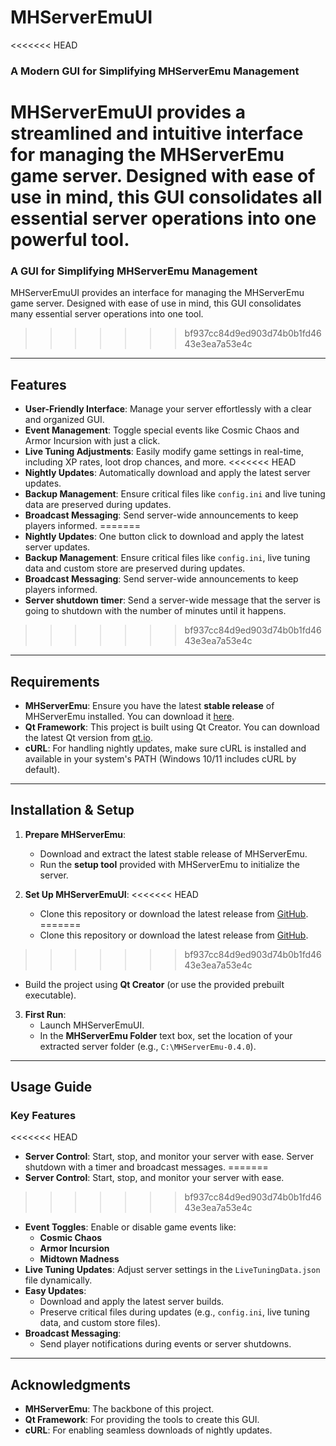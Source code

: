 # **MHServerEmuUI**

<<<<<<< HEAD
### **A Modern GUI for Simplifying MHServerEmu Management**

MHServerEmuUI provides a streamlined and intuitive interface for managing the MHServerEmu game server. Designed with ease of use in mind, this GUI consolidates all essential server operations into one powerful tool.
=======
### **A GUI for Simplifying MHServerEmu Management**

MHServerEmuUI provides an interface for managing the MHServerEmu game server. Designed with ease of use in mind, this GUI consolidates many essential server operations into one tool.
>>>>>>> bf937cc84d9ed903d74b0b1fd4643e3ea7a53e4c

---

## **Features**
- **User-Friendly Interface**: Manage your server effortlessly with a clear and organized GUI.
- **Event Management**: Toggle special events like Cosmic Chaos and Armor Incursion with just a click.
- **Live Tuning Adjustments**: Easily modify game settings in real-time, including XP rates, loot drop chances, and more.
<<<<<<< HEAD
- **Nightly Updates**: Automatically download and apply the latest server updates.
- **Backup Management**: Ensure critical files like `config.ini` and live tuning data are preserved during updates.
- **Broadcast Messaging**: Send server-wide announcements to keep players informed.
=======
- **Nightly Updates**: One button click to download and apply the latest server updates.
- **Backup Management**: Ensure critical files like `config.ini`, live tuning data and custom store are preserved during updates.
- **Broadcast Messaging**: Send server-wide announcements to keep players informed.
- **Server shutdown timer**: Send a server-wide message that the server is going to shutdown with the number of minutes until it happens.
>>>>>>> bf937cc84d9ed903d74b0b1fd4643e3ea7a53e4c

---

## **Requirements**
- **MHServerEmu**: Ensure you have the latest **stable release** of MHServerEmu installed. You can download it [here](https://github.com/Crypto137/MHServerEmu).
- **Qt Framework**: This project is built using Qt Creator. You can download the latest Qt version from [qt.io](https://www.qt.io/).
- **cURL**: For handling nightly updates, make sure cURL is installed and available in your system's PATH (Windows 10/11 includes cURL by default).

---

## **Installation & Setup**
1. **Prepare MHServerEmu**:
   - Download and extract the latest stable release of MHServerEmu.
   - Run the **setup tool** provided with MHServerEmu to initialize the server.

2. **Set Up MHServerEmuUI**:
<<<<<<< HEAD
   - Clone this repository or download the latest release from [GitHub](https://github.com/Pyrox37/MHServerEmuUI).
=======
   - Clone this repository or download the latest release from [GitHub](https://github.com/Pyrox37/MHServerEmuUI/releases).
>>>>>>> bf937cc84d9ed903d74b0b1fd4643e3ea7a53e4c
   - Build the project using **Qt Creator** (or use the provided prebuilt executable).

3. **First Run**:
   - Launch MHServerEmuUI.
   - In the **MHServerEmu Folder** text box, set the location of your extracted server folder (e.g., `C:\MHServerEmu-0.4.0`).

---

## **Usage Guide**
### **Key Features**
<<<<<<< HEAD
- **Server Control**: Start, stop, and monitor your server with ease. Server shutdown with a timer and broadcast messages.
=======
- **Server Control**: Start, stop, and monitor your server with ease.
>>>>>>> bf937cc84d9ed903d74b0b1fd4643e3ea7a53e4c
- **Event Toggles**: Enable or disable game events like:
  - **Cosmic Chaos**
  - **Armor Incursion**
  - **Midtown Madness**
- **Live Tuning Updates**: Adjust server settings in the `LiveTuningData.json` file dynamically.
- **Easy Updates**:
  - Download and apply the latest server builds.
  - Preserve critical files during updates (e.g., `config.ini`, live tuning data, and custom store files).
- **Broadcast Messaging**:
  - Send player notifications during events or server shutdowns.

---

## **Acknowledgments**
- **MHServerEmu**: The backbone of this project.
- **Qt Framework**: For providing the tools to create this GUI.
- **cURL**: For enabling seamless downloads of nightly updates.
